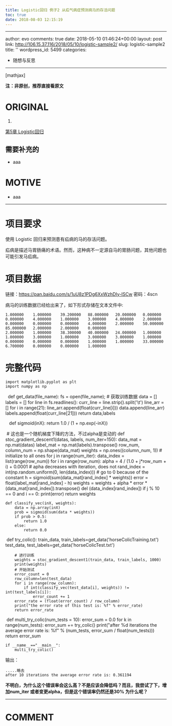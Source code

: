 ```yaml
---
title: Logistic回归 例子2 从疝气病症预测病马的存活问题
toc: true
date: 2018-08-03 12:15:19
---
```

---
author: evo
comments: true
date: 2018-05-10 01:46:24+00:00
layout: post
link: http://106.15.37.116/2018/05/10/logistic-sample2/
slug: logistic-sample2
title: ''
wordpress_id: 5499
categories:
- 随想与反思
---

<!-- more -->

[mathjax]

**注：非原创，推荐直接看原文**


# ORIGINAL






  1.


[第5章 Logistic回归](http://ml.apachecn.org/mlia/logistic-regress/)







## 需要补充的






  * aaa




# MOTIVE






  * aaa





* * *





# 项目要求


使用 Logistic 回归来预测患有疝病的马的存活问题。

疝病是描述马胃肠痛的术语。然而，这种病不一定源自马的胃肠问题，其他问题也可能引发马疝病。


# 项目数据


链接：https://pan.baidu.com/s/1uU8z1PDg6XxWzhDIy-lSCw 密码：4scn

病马的训练数据已经给出来了，如下形式存储在文本文件中:


    1.000000    1.000000    39.200000   88.000000   20.000000   0.000000    0.000000    4.000000    1.000000    3.000000    4.000000    2.000000    0.000000    0.000000    0.000000    4.000000    2.000000    50.000000   85.000000   2.000000    2.000000    0.000000
    2.000000    1.000000    38.300000   40.000000   24.000000   1.000000    1.000000    3.000000    1.000000    3.000000    3.000000    1.000000    0.000000    0.000000    0.000000    1.000000    1.000000    33.000000   6.700000    0.000000    0.000000    1.000000





# 完整代码




    import matplotlib.pyplot as plt
    import numpy as np


​
​
    def get_data(file_name):
        fs = open(file_name);
        # 获取训练数据
        data = []
        labels = []
        for line in fs.readlines():
            curr_line = line.strip().split('\t')
            line_arr = []
            for i in range(21):
                line_arr.append(float(curr_line[i]))
            data.append(line_arr)
            labels.append(float(curr_line[21]))
        return data,labels


​
​
​
    def sigmoid(inX):
        return 1.0 / (1 + np.exp(-inX))


​
    # 这也是一个随机梯度下降的方法，不过alpha是变动的
    def stoc_gradient_descent1(datas, labels, num_iter=150):
        data_mat = np.mat(datas)
        label_mat = np.mat(labels).transpose()
        row_num, column_num = np.shape(data_mat)
        weights = np.ones((column_num, 1))  # initialize to all ones
        for j in range(num_iter):
            data_index = list(range(row_num))
            for i in range(row_num):
                alpha = 4 / (1.0 + j*row_num + i) + 0.0001  # apha decreases with iteration, does not
                rand_index = int(np.random.uniform(0, len(data_index)))  # go to 0 because of the constant
                h = sigmoid(sum(data_mat[rand_index] * weights))
                error = float(label_mat[rand_index] - h)
                weights = weights + alpha * error * (data_mat[rand_index]).transpose()
                del (data_index[rand_index])
                if j % 10 == 0 and i == 0:
                    print(error)
        return weights

    def classify_vec(inX, weights):
        data = np.array(inX)
        prob = sigmoid(sum(data * weights))
        if prob > 0.5:
            return 1.0
        else:
            return 0.0


​
    def try_colic():
        train_data, train_labels=get_data('horseColicTraining.txt')
        test_data, test_labels=get_data('horseColicTest.txt')

        # 进行训练
        weights = stoc_gradient_descent1(train_data, train_labels, 1000)
        print(weights)
        # 开始测试
        error_count = 0
        row_column=len(test_data)
        for i in range(row_column):
            if int(classify_vec(test_data[i], weights)) != int(test_labels[i]):
                error_count += 1
        error_rate = (float(error_count) / row_column)
        print("the error rate of this test is: %f" % error_rate)
        return error_rate


​
    def multi_try_colic(num_tests = 10):
        error_sum = 0.0
        for k in range(num_tests):
            error_sum += try_colic()
        print("after %d iterations the average error rate is: %f" % (num_tests, error_sum / float(num_tests)))
        return error_sum

    if __name__=="__main__":
        multi_try_colic()


输出：


    .....略去
    after 10 iterations the average error rate is: 0.361194


**不明白，为什么这个错误率会这么高？不是应该会降低吗？而且，我尝试了下，增加num_iter 或者变更alpha，但是这个错误率仍然还是30% 为什么呢？**









* * *





# COMMENT
